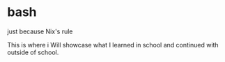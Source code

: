 # bash
just because Nix's rule


This is where i Will showcase what I learned in school and continued with outside of school. 

